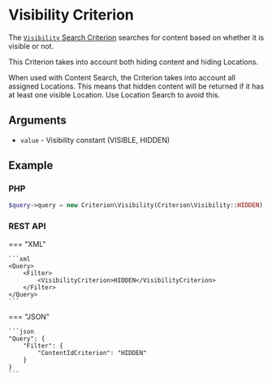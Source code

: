 # Visibility Criterion

The [`Visibility` Search Criterion](../../api/php_api/php_api_reference/classes/Ibexa-Contracts-Core-Repository-Values-Content-Query-Criterion-Visibility.html)
searches for content based on whether it is visible or not.

This Criterion takes into account both hiding content and hiding Locations.

When used with Content Search, the Criterion takes into account all assigned Locations.
This means that hidden content will be returned if it has at least one visible Location.
Use Location Search to avoid this.

## Arguments

- `value` - Visibility constant (VISIBLE, HIDDEN)

## Example

### PHP

``` php
$query->query = new Criterion\Visibility(Criterion\Visibility::HIDDEN);
```

### REST API

=== "XML"

    ```xml
    <Query>
        <Filter>
            <VisibilityCriterion>HIDDEN</VisibilityCriterion>
        </Filter>
    </Query>
    ```

=== "JSON"

    ```json
    "Query": {
        "Filter": {
            "ContentIdCriterion": "HIDDEN"
        }
    }
    ```